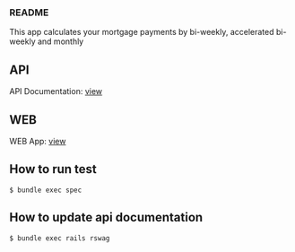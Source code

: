 ### README

This app calculates your mortgage payments by bi-weekly, accelerated bi-weekly and monthly

## API

API Documentation: [view](https://calculator-101-c3264ca28660.herokuapp.com/api-docs/index.html)

## WEB

WEB App: [view]("")

## How to run test

```
$ bundle exec spec
```

## How to update api documentation

```
$ bundle exec rails rswag
```

